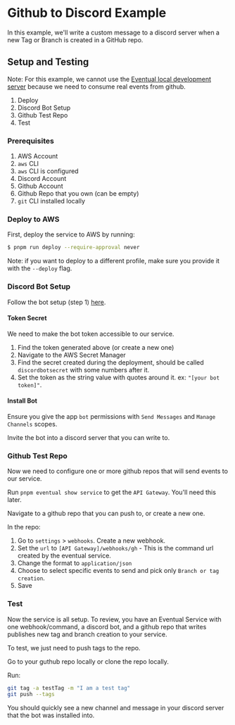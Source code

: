 # Github to Discord Example

In this example, we'll write a custom message to a discord server when a new Tag or Branch is created in a GitHub repo.

## Setup and Testing

Note: For this example, we cannot use the [Eventual local development server](https://docs.eventual.ai/how-to/run-locally) because we need to consume real events from github.

1. Deploy
2. Discord Bot Setup
3. Github Test Repo
4. Test

### Prerequisites

1. AWS Account
2. `aws` CLI
3. `aws` CLI is configured
4. Discord Account
5. Github Account
6. Github Repo that you own (can be empty)
7. `git` CLI installed locally

### Deploy to AWS

First, deploy the service to AWS by running:

```bash
$ pnpm run deploy --require-approval never
```

Note: if you want to deploy to a different profile, make sure you provide it with the `--deploy` flag.

### Discord Bot Setup

Follow the bot setup (step 1) [here](https://discord.com/developers/docs/getting-started#step-1-creating-an-app).

#### Token Secret

We need to make the bot token accessible to our service.

1. Find the token generated above (or create a new one)
2. Navigate to the AWS Secret Manager
3. Find the secret created during the deployment, should be called `discordbotsecret` with some numbers after it.
4. Set the token as the string value with quotes around it. ex: `"[your bot token]"`.

#### Install Bot

Ensure you give the app `bot` permissions with `Send Messages` and `Manage Channels` scopes.

Invite the bot into a discord server that you can write to.

### Github Test Repo

Now we need to configure one or more github repos that will send events to our service.

Run `pnpm eventual show service` to get the `API Gateway`. You'll need this later.

Navigate to a github repo that you can push to, or create a new one.

In the repo: 
1. Go to `settings` > `webhooks`. Create a new webhook. 
2. Set the `url` to `[API Gateway]/webhooks/gh` - This is the command url created by the eventual service.
3. Change the format to `application/json`
4. Choose to select specific events to send and pick only `Branch or tag creation`.
5. Save

### Test

Now the service is all setup. To review, you have an Eventual Service with one webhook/command, a discord bot, and a github repo that writes publishes new tag and branch creation to your service.

To test, we just need to push tags to the repo.

Go to your guthub repo locally or clone the repo locally.

Run:

```bash
git tag -a testTag -m "I am a test tag"
git push --tags
```

You should quickly see a new channel and message in your discord server that the bot was installed into.

